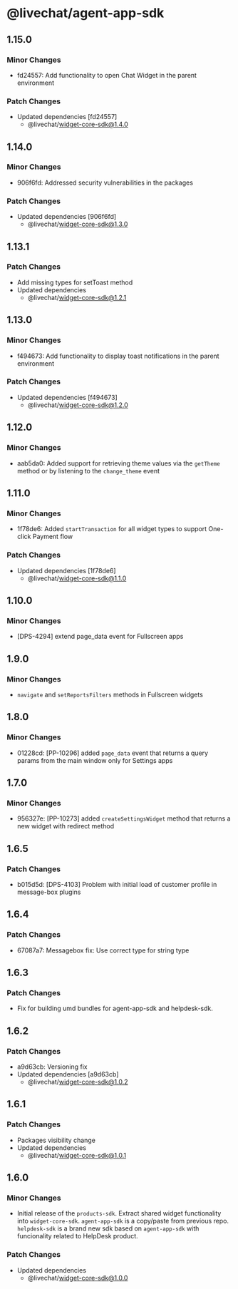 # @livechat/agent-app-sdk

## 1.15.0

### Minor Changes

- fd24557: Add functionality to open Chat Widget in the parent environment

### Patch Changes

- Updated dependencies [fd24557]
  - @livechat/widget-core-sdk@1.4.0

## 1.14.0

### Minor Changes

- 906f6fd: Addressed security vulnerabilities in the packages

### Patch Changes

- Updated dependencies [906f6fd]
  - @livechat/widget-core-sdk@1.3.0

## 1.13.1

### Patch Changes

- Add missing types for setToast method
- Updated dependencies
  - @livechat/widget-core-sdk@1.2.1

## 1.13.0

### Minor Changes

- f494673: Add functionality to display toast notifications in the parent environment

### Patch Changes

- Updated dependencies [f494673]
  - @livechat/widget-core-sdk@1.2.0

## 1.12.0

### Minor Changes

- aab5da0: Added support for retrieving theme values via the `getTheme` method or by listening to the `change_theme` event

## 1.11.0

### Minor Changes

- 1f78de6: Added `startTransaction` for all widget types to support One-click Payment flow

### Patch Changes

- Updated dependencies [1f78de6]
  - @livechat/widget-core-sdk@1.1.0

## 1.10.0

### Minor Changes

- [DPS-4294] extend page_data event for Fullscreen apps

## 1.9.0

### Minor Changes

- `navigate` and `setReportsFilters` methods in Fullscreen widgets

## 1.8.0

### Minor Changes

- 01228cd: [PP-10296] added `page_data` event that returns a query params from the main window only for Settings apps

## 1.7.0

### Minor Changes

- 956327e: [PP-10273] added `createSettingsWidget` method that returns a new widget with redirect method

## 1.6.5

### Patch Changes

- b015d5d: [DPS-4103] Problem with initial load of customer profile in message-box plugins

## 1.6.4

### Patch Changes

- 67087a7: Messagebox fix: Use correct type for string type

## 1.6.3

### Patch Changes

- Fix for building umd bundles for agent-app-sdk and helpdesk-sdk.

## 1.6.2

### Patch Changes

- a9d63cb: Versioning fix
- Updated dependencies [a9d63cb]
  - @livechat/widget-core-sdk@1.0.2

## 1.6.1

### Patch Changes

- Packages visibility change
- Updated dependencies
  - @livechat/widget-core-sdk@1.0.1

## 1.6.0

### Minor Changes

- Initial release of the `products-sdk`. Extract shared widget functionality into `widget-core-sdk`. `agent-app-sdk` is a copy/paste from previous repo. `helpdesk-sdk` is a brand new sdk based on `agent-app-sdk` with funcionality related to HelpDesk product.

### Patch Changes

- Updated dependencies
  - @livechat/widget-core-sdk@1.0.0

